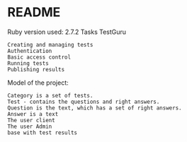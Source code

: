 # README



Ruby version used: 2.7.2 Tasks TestGuru

    Creating and managing tests
    Authentication
    Basic access control
    Running tests
    Publishing results

Model of the project:

    Category is a set of tests.
    Test - contains the questions and right answers.
    Question is the text, which has a set of right answers.
    Answer is a text
    The user client
    The user Admin
    base with test results
